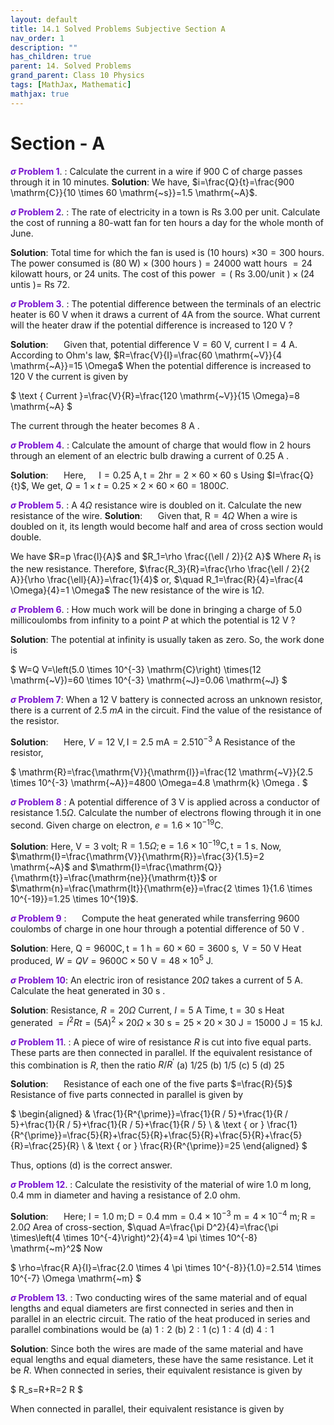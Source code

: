 ```yaml
---
layout: default
title: 14.1 Solved Problems Subjective Section A
nav_order: 1
description: ""
has_children: true
parent: 14. Solved Problems
grand_parent: Class 10 Physics 
tags: [MathJax, Mathematic]
mathjax: true
---
```

# Section - A

<font color="#7612ce"><b>$\sigma$ Problem 1</b></font>.    : Calculate the current in a wire if 900 C of charge passes through it in 10 minutes.
**Solution**: We have, $i=\frac{Q}{t}=\frac{900 \mathrm{C}}{10 \times 60 \mathrm{~s}}=1.5 \mathrm{~A}$.

<font color="#7612ce"><b>$\sigma$ Problem 2</b></font>.    : The rate of electricity in a town is Rs 3.00 per unit. Calculate the cost of running a 80-watt fan for ten hours a day for the whole month of June.

**Solution**: Total time for which the fan is used is (10 hours) $\times 30=300$ hours.
The power consumed is $(80 \mathrm{~W}) \times(300$ hours $)=24000$ watt hours $=24$ kilowatt hours, or 24 units.
The cost of this power $=($ Rs 3.00/unit $) \times(24$ untis $)=$ Rs 72.

<font color="#7612ce"><b>$\sigma$ Problem 3</b></font>.    : The potential difference between the terminals of an electric heater is 60 V when it draws a current of 4A from the source. What current will the heater draw if the potential difference is increased to 120 V ?

**Solution**: $\quad$ Given that, potential difference $\mathrm{V}=60 \mathrm{~V}$, current $\mathrm{I}=4 \mathrm{~A}$.
According to Ohm's law, $R=\frac{V}{I}=\frac{60 \mathrm{~V}}{4 \mathrm{~A}}=15 \Omega$
When the potential difference is increased to 120 V the current is given by

$
\text { Current }=\frac{V}{R}=\frac{120 \mathrm{~V}}{15 \Omega}=8 \mathrm{~A}
$


The current through the heater becomes 8 A .

<font color="#7612ce"><b>$\sigma$ Problem 4</b></font>.    : Calculate the amount of charge that would flow in 2 hours through an element of an electric bulb drawing a current of 0.25 A .

**Solution**: $\quad$ Here, $\quad \mathrm{I}=0.25 \mathrm{~A}, \mathrm{t}=2 \mathrm{hr}=2 \times 60 \times 60 \mathrm{~s}$
Using $I=\frac{Q}{t}$,
We get, $Q=1 \times t=0.25 \times 2 \times 60 \times 60=1800 C$.

<font color="#7612ce"><b>$\sigma$ Problem 5</b></font>.    : A $4 \Omega$ resistance wire is doubled on it. Calculate the new resistance of the wire.
**Solution**: $\quad$ Given that, $\mathrm{R}=4 \Omega$
When a wire is doubled on it, its length would become half and area of cross section would double.

We have $R=p \frac{l}{A}$
and $R_1=\rho \frac{(\ell / 2)}{2 A}$
Where $R_1$ is the new resistance.
Therefore, $\frac{R_3}{R}=\frac{\rho \frac{\ell / 2}{2 A}}{\rho \frac{\ell}{A}}=\frac{1}{4}$
or, $\quad R_1=\frac{R}{4}=\frac{4 \Omega}{4}=1 \Omega$
The new resistance of the wire is $1 \Omega$.

<font color="#7612ce"><b>$\sigma$ Problem 6</b></font>.    : How much work will be done in bringing a charge of 5.0 millicoulombs from infinity to a point $P$ at which the potential is 12 V ?

**Solution**: The potential at infinity is usually taken as zero. So, the work done is

$
W=Q V=\left(5.0 \times 10^{-3} \mathrm{C}\right) \times(12 \mathrm{~V})=60 \times 10^{-3} \mathrm{~J}=0.06 \mathrm{~J}
$


<font color="#7612ce"><b>$\sigma$ Problem 7</b></font>: When a 12 V battery is connected across an unknown resistor, there is a current of 2.5 $m A$ in the circuit. Find the value of the resistance of the resistor.

**Solution**: $\quad$ Here, $V=12 \mathrm{~V}, \mathrm{I}=2.5 \mathrm{~mA}=2.510^{-3} \mathrm{~A}$
Resistance of the resistor,

$
\mathrm{R}=\frac{\mathrm{V}}{\mathrm{l}}=\frac{12 \mathrm{~V}}{2.5 \times 10^{-3} \mathrm{~A}}=4800 \Omega=4.8 \mathrm{k} \Omega .
$


<font color="#7612ce"><b>$\sigma$ Problem 8</b></font>    : A potential difference of 3 V is applied across a conductor of resistance $1.5 \Omega$. Calculate the number of electrons flowing through it in one second. Given charge on electron, $e=1.6 \times 10^{-19} \mathrm{C}$.

**Solution**: Here, $\mathrm{V}=3$ volt; $\mathrm{R}=1.5 \Omega ; \mathrm{e}=1.6 \times 10^{-19} \mathrm{C}, \mathrm{t}=1 \mathrm{~s}$.
Now, $\mathrm{I}=\frac{\mathrm{V}}{\mathrm{R}}=\frac{3}{1.5}=2 \mathrm{~A}$ and $\mathrm{I}=\frac{\mathrm{Q}}{\mathrm{t}}=\frac{\mathrm{ne}}{\mathrm{t}}$ or $\mathrm{n}=\frac{\mathrm{It}}{\mathrm{e}}=\frac{2 \times 1}{1.6 \times 10^{-19}}=1.25 \times 10^{19}$.

<font color="#7612ce"><b>$\sigma$ Problem 9</b></font> : $\quad$ Compute the heat generated while transferring 9600 coulombs of charge in one hour through a potential difference of 50 V .

**Solution**: Here, $\mathrm{Q}=9600 \mathrm{C}, \mathrm{t}=1 \mathrm{~h}=60 \times 60=3600 \mathrm{~s}, \mathrm{~V}=50 \mathrm{~V}$
Heat produced, $W=Q V=9600 \mathrm{C} \times 50 \mathrm{~V}=48 \times 10^5 \mathrm{~J}$.

<font color="#7612ce"><b>$\sigma$ Problem 10</b></font>: 
An electric iron of resistance $20 \Omega$ takes a current of 5 A. Calculate the heat generated in 30 s .

**Solution**:
Resistance, $R=20 \Omega$
Current, $I=5 \mathrm{~A}$
Time, $\mathrm{t}=30 \mathrm{~s}$
Heat generated $=I^2 R t=(5 A)^2 \times 20 \Omega \times 30 \mathrm{~s}=25 \times 20 \times 30 \mathrm{~J}=15000 \mathrm{~J}=15 \mathrm{~kJ}$.

<font color="#7612ce"><b>$\sigma$ Problem 11</b></font>.    : A piece of wire of resistance $R$ is cut into five equal parts. These parts are then connected in parallel. If the equivalent resistance of this combination is $R$, then the ratio $R / R^{\prime}$
(a) $1 / 25$
(b) $1 / 5$
(c) 5
(d) 25

**Solution**: $\quad$ Resistance of each one of the five parts $=\frac{R}{5}$
Resistance of five parts connected in parallel is given by

$
\begin{aligned}
& \frac{1}{R^{\prime}}=\frac{1}{R / 5}+\frac{1}{R / 5}+\frac{1}{R / 5}+\frac{1}{R / 5}+\frac{1}{R / 5} \\
& \text { or } \frac{1}{R^{\prime}}=\frac{5}{R}+\frac{5}{R}+\frac{5}{R}+\frac{5}{R}+\frac{5}{R}=\frac{25}{R} \\
& \text { or } \frac{R}{R^{\prime}}=25
\end{aligned}
$


Thus, options (d) is the correct answer.

<font color="#7612ce"><b>$\sigma$ Problem 12</b></font>.    : Calculate the resistivity of the material of wire 1.0 m long, 0.4 mm in diameter and having a resistance of 2.0 ohm.

**Solution**: $\quad$ Here; $\mathrm{I}=1.0 \mathrm{~m} ; \mathrm{D}=0.4 \mathrm{~mm}=0.4 \times 10^{-3} \mathrm{~m}=4 \times 10^{-4} \mathrm{~m} ; \mathrm{R}=2.0 \Omega$
Area of cross-section, $\quad A=\frac{\pi D^2}{4}=\frac{\pi \times\left(4 \times 10^{-4}\right)^2}{4}=4 \pi \times 10^{-8} \mathrm{~m}^2$
Now

$
\rho=\frac{R A}{I}=\frac{2.0 \times 4 \pi \times 10^{-8}}{1.0}=2.514 \times 10^{-7} \Omega \mathrm{~m}
$


<font color="#7612ce"><b>$\sigma$ Problem 13</b></font>.    : Two conducting wires of the same material and of equal lengths and equal diameters are first connected in series and then in parallel in an electric circuit. The ratio of the heat produced in series and parallel combinations would be
(a) $1: 2$
(b) $2: 1$
(c) $1: 4$
(d) $4: 1$

**Solution**:
Since both the wires are made of the same material and have equal lengths and equal diameters, these have the same resistance.
Let it be $R$.
When connected in series, their equivalent resistance is given by

$
R_s=R+R=2 R
$


When connected in parallel, their equivalent resistance is given by
